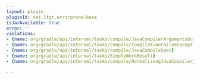 ```yaml
---
layout: plugin
pluginId: net.ltgt.errorprone-base
isJarAvailable: true
error: ''
violations:
- {name: org/gradle/api/internal/tasks/compile/JavaCompilerArgumentsBuilder}
- {name: org/gradle/api/internal/tasks/compile/CompilationFailedException}
- {name: org/gradle/api/internal/tasks/compile/JavaCompileSpec}
- {name: org/gradle/api/internal/tasks/SimpleWorkResult}
- {name: org/gradle/api/internal/tasks/compile/NormalizingJavaCompiler}

---
```


